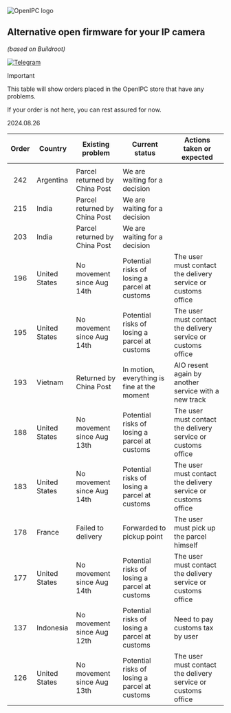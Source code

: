 ![OpenIPC logo][logo]

## Alternative open firmware for your IP camera
_(based on Buildroot)_

[![Telegram](https://openipc.org/images/telegram_button.svg)][telegram]

> [!IMPORTANT]
> This table will show orders placed in the OpenIPC store that have any problems.
>
> If your order is not here, you can rest assured for now.
> 
> 2024.08.26


| Order  | Country         | Existing problem                              | Current status                                | Actions taken or expected                                    |
|:------:|-----------------|-----------------------------------------------|-----------------------------------------------|--------------------------------------------------------------|
|        |                 |                                               |                                               |                                                              |
| 242    | Argentina       | Parcel returned by China Post                 | We are waiting for a decision                 |                                                              |
| 215    | India           | Parcel returned by China Post                 | We are waiting for a decision                 |                                                              |
| 203    | India           | Parcel returned by China Post                 | We are waiting for a decision                 |                                                              |
| 196    | United States   | No movement since Aug 14th                    | Potential risks of losing a parcel at customs | The user must contact the delivery service or customs office |
| 195    | United States   | No movement since Aug 14th                    | Potential risks of losing a parcel at customs | The user must contact the delivery service or customs office |
| 193    | Vietnam         | Returned by China Post                        | In motion, everything is fine at the moment   | AIO resent again by another service with a new track         |
| 188    | United States   | No movement since Aug 13th                    | Potential risks of losing a parcel at customs | The user must contact the delivery service or customs office |
| 183    | United States   | No movement since Aug 14th                    | Potential risks of losing a parcel at customs | The user must contact the delivery service or customs office |
| 178    | France          | Failed to delivery                            | Forwarded to pickup point                     | The user must pick up the parcel himself                     |
| 177    | United States   | No movement since Aug 14th                    | Potential risks of losing a parcel at customs | The user must contact the delivery service or customs office |
| 137    | Indonesia       | No movement since Aug 12th                    | Potential risks of losing a parcel at customs | Need to pay customs tax by user                              |
| 126    | United States   | No movement since Aug 13th                    | Potential risks of losing a parcel at customs | The user must contact the delivery service or customs office |



[logo]: https://openipc.org/assets/openipc-logo-black.svg
[telegram]: https://openipc.org/our-channels
